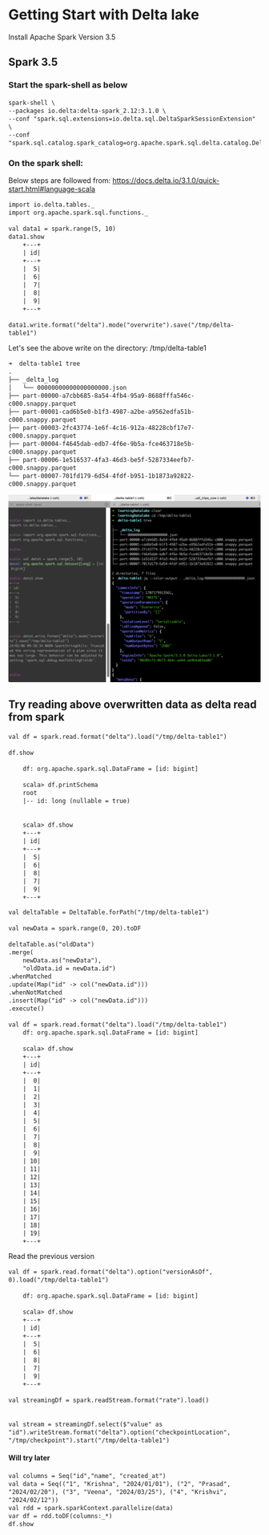 # Getting Start with Delta lake

Install Apache Spark Version 3.5

## Spark 3.5

### Start the spark-shell as below

    spark-shell \
    --packages io.delta:delta-spark_2.12:3.1.0 \
    --conf "spark.sql.extensions=io.delta.sql.DeltaSparkSessionExtension" \
    --conf "spark.sql.catalog.spark_catalog=org.apache.spark.sql.delta.catalog.DeltaCatalog"

### On the spark shell:

Below steps are followed from: https://docs.delta.io/3.1.0/quick-start.html#language-scala

    import io.delta.tables._
    import org.apache.spark.sql.functions._

    val data1 = spark.range(5, 10)
    data1.show
        +---+
        | id|
        +---+
        |  5|
        |  6|
        |  7|
        |  8|
        |  9|
        +---+

    data1.write.format("delta").mode("overwrite").save("/tmp/delta-table1")

Let's see the above write on the directory: /tmp/delta-table1

    ➜  delta-table1 tree
    .
    ├── _delta_log
    │   └── 00000000000000000000.json
    ├── part-00000-a7cbb685-8a54-4fb4-95a9-8688fffa546c-c000.snappy.parquet
    ├── part-00001-cad6b5e0-b1f3-4987-a2be-a9562edfa51b-c000.snappy.parquet
    ├── part-00003-2fc43774-1e6f-4c16-912a-48228cbf17e7-c000.snappy.parquet
    ├── part-00004-f4645dab-edb7-4f6e-9b5a-fce463718e5b-c000.snappy.parquet
    ├── part-00006-1e516537-4fa3-46d3-be5f-5287334eefb7-c000.snappy.parquet
    └── part-00007-701fd179-6d54-4fdf-b951-1b1873a92822-c000.snappy.parquet

![And the structure as below in the screenshot](/data/deltalake-bootstrapping-part1/bootstrapping-deltalake-part1.png)

## Try reading above overwritten data as delta read from spark

    val df = spark.read.format("delta").load("/tmp/delta-table1")

    df.show

        df: org.apache.spark.sql.DataFrame = [id: bigint]

        scala> df.printSchema
        root
        |-- id: long (nullable = true)


        scala> df.show
        +---+
        | id|
        +---+
        |  5|
        |  6|
        |  8|
        |  7|
        |  9|
        +---+
 <!-- Updates or merge on exiting table-->

    val deltaTable = DeltaTable.forPath("/tmp/delta-table1")

    val newData = spark.range(0, 20).toDF

    deltaTable.as("oldData")
    .merge(
        newData.as("newData"),
        "oldData.id = newData.id")
    .whenMatched
    .update(Map("id" -> col("newData.id")))
    .whenNotMatched
    .insert(Map("id" -> col("newData.id")))
    .execute()

    val df = spark.read.format("delta").load("/tmp/delta-table1")
        df: org.apache.spark.sql.DataFrame = [id: bigint]

        scala> df.show
        +---+
        | id|
        +---+
        |  0|
        |  1|
        |  2|
        |  3|
        |  4|
        |  5|
        |  6|
        |  7|
        |  8|
        |  9|
        | 10|
        | 11|
        | 12|
        | 13|
        | 14|
        | 15|
        | 16|
        | 17|
        | 18|
        | 19|
        +---+


Read the previous version

    val df = spark.read.format("delta").option("versionAsOf", 0).load("/tmp/delta-table1")

        df: org.apache.spark.sql.DataFrame = [id: bigint]

        scala> df.show
        +---+
        | id|
        +---+
        |  5|
        |  6|
        |  8|
        |  7|
        |  9|
        +---+

    val streamingDf = spark.readStream.format("rate").load()


    val stream = streamingDf.select($"value" as "id").writeStream.format("delta").option("checkpointLocation", "/tmp/checkpoint").start("/tmp/delta-table1")



#### Will try later
    val columns = Seq("id","name", "created_at")
    val data = Seq(("1", "Krishna", "2024/01/01"), ("2", "Prasad", "2024/02/20"), ("3", "Veena", "2024/03/25"), ("4", "Krishvi", "2024/02/12"))
    val rdd = spark.sparkContext.parallelize(data)
    var df = rdd.toDF(columns:_*)
    df.show